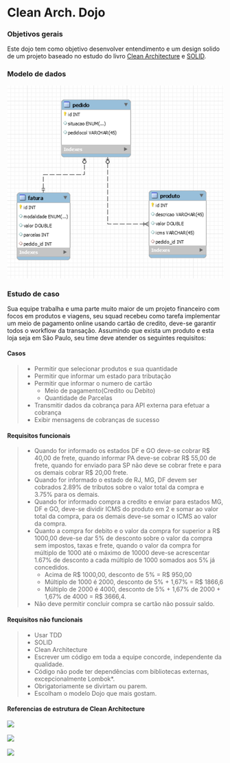 # Clean Arch. Dojo

### Objetivos gerais
Este dojo tem como objetivo desenvolver entendimento e um design solido de um projeto baseado no estudo do livro [Clean Architecture](https://www.amazon.com.br/Clean-Architecture-Craftsmans-Software-Structure-ebook/dp/B075LRM681/ref=asc_df_B075LRM681/?tag=googleshopp00-20&linkCode=df0&hvadid=379725685153&hvpos=&hvnetw=g&hvrand=14218642289539629535&hvpone=&hvptwo=&hvqmt=&hvdev=c&hvdvcmdl=&hvlocint=&hvlocphy=20088&hvtargid=pla-406131052745&psc=1) e [SOLID](https://www.amazon.com.br/Clean-Code-Handbook-Software-Craftsmanship-ebook/dp/B001GSTOAM/ref=pd_sim_351_1/140-5095746-4976859?_encoding=UTF8&pd_rd_i=B001GSTOAM&pd_rd_r=4c433c94-00fb-404e-8493-a36ad5fea146&pd_rd_w=l5fQN&pd_rd_wg=t4uJk&pf_rd_p=1dd738b7-cb33-4745-82d8-d54bbfb14c91&pf_rd_r=0XVFWVD64PQE87NSKTGQ&psc=1&refRID=0XVFWVD64PQE87NSKTGQ).
### Modelo de dados
![](modelo-dados.PNG)
### Estudo de caso
Sua equipe trabalha e uma parte muito maior de um projeto financeiro com focos em produtos e viagens, seu squad recebeu como tarefa implementar um meio de pagamento online usando cartão de credito, deve-se garantir todos o workflow da transação. Assumindo que exista um produto e esta loja seja em São Paulo, seu time deve atender os seguintes requisitos:
#### Casos
> - Permitir que selecionar produtos e sua quantidade
> - Permitir que informar um estado para tributação
> - Permitir que informar o numero de cartão
> 	- Meio de pagamento(Credito ou Debito)
> 	- Quantidade de Parcelas
> - Transmitir dados da cobrança para API externa para efetuar a cobrança
> - Exibir mensagens de cobranças de sucesso

#### Requisitos funcionais
> - Quando for informado os estados DF e GO deve-se cobrar R$ 40,00 de frete, quando informar PA deve-se cobrar R$ 55,00 de frete, quando for enviado para SP não deve se cobrar frete e para os demais cobrar R$ 20,00 frete.
> - Quando for informado o estado de RJ, MG, DF devem ser cobrados 2.89% de tributos sobre o valor total da compra e 3.75% para os demais.
>  - Quando for informado compra a credito e enviar para estados MG, DF e GO, deve-se dividir ICMS do produto em 2 e somar ao valor total da compra, para os demais deve-se somar o ICMS ao valor da compra.
>  - Quanto a compra for debito e o valor da compra for superior a R$ 1000,00 deve-se dar 5% de desconto sobre o valor da compra sem impostos, taxas e frete, quando o valor da compra for múltiplo de 1000 até o máximo de 10000 deve-se acrescentar 1.67% de desconto a cada múltiplo de 1000 somados aos 5% já concedidos.
> 		- Acima de R$ 1000,00, desconto de 5% = R$ 950,00
> 		- Múltiplo de 1000 é 2000, desconto de 5% + 1,67% = R$ 1866,6
> 		- Múltiplo de 2000 é 4000, desconto de 5% + 1,67% de 2000 + 1,67% de 4000 = R$ 3666,4.
> - Não deve permitir concluir compra se cartão não possuir saldo.

#### Requisitos não funcionais
> - Usar TDD
> - SOLID
> - Clean Architecture
> - Escrever um código em toda a equipe concorde, independente da qualidade.
> - Código não pode ter dependências com bibliotecas externas, excepcionalmente Lombok*.
> - Obrigatoriamente se divirtam ou parem.
> - Escolham o modelo Dojo que mais gostam.

#### Referencias de estrutura de Clean Architecture

![](https://images.ctfassets.net/1es3ne0caaid/2zvDDUcdpuYqIM06WgU2sC/d706d509886f88be185fa007f6b43402/clean-architecture-ex-4.png)

![](https://cdn-ak.f.st-hatena.com/images/fotolife/o/open8tech/20190310/20190310035102.png)

![](https://helpdev.com.br/wp-content/uploads/2020/05/Screenshot-from-2020-05-20-23-29-10.png)

